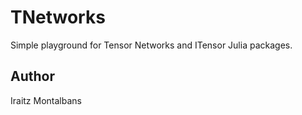 # TNetworks

Simple playground for Tensor Networks and ITensor Julia packages.

## Author

Iraitz Montalbans
